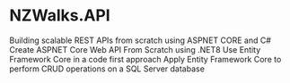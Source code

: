 # NZWalks.API
Building scalable REST APIs from scratch using ASPNET CORE and C#
Create ASPNET Core Web API From Scratch using .NET8
Use Entity Framework Core in a code first approach
Apply Entity Framework Core to perform CRUD operations on a SQL Server database
